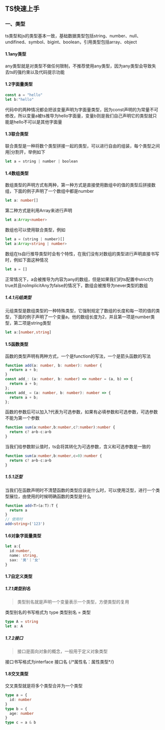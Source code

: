 ##  TS快速上手

### 一、类型

ts类型和js的类型基本一致，基础数据类型包括string、number、null、undifined、symbol、bigint、boolean，引用类型包括array、object

#### 1.1any类型

any类型就是对类型不做任何限制，不推荐使用any类型，因为any类型会导致失去ts的强约束以及代码提示功能

#### 1.2字面量类型

```ts
const a = "hello"
let b:"hello"
```

代码中的两种情况都会把该变量声明为字面量类型，因为const声明的为常量不可修改，所以变量a被ts推导为hello字面量，变量b则是我们自己声明它的类型就只能是hello不可以是其他字面量

#### 1.3联合类型

联合类型是一种将数个类型拼接一起的类型，可以进行自由的组装，每个类型之间用|分割开，举例如下

```ts
let a = string | number | boolean
```

#### 1.4数组类型

数组类型的声明方式有两种，第一种方式是直接使用数组中的值的类型后拼接数组，下面的例子声明了一个数组中都是number

```ts
let a: number[]
```

第二种方式是利用Array来进行声明

```ts
let a:Array<number>
```

数组也可以使用联合类型，例如

```ts
let a = (string | number)[]
let a:Array<string | number>
```

数组在ts自行推导类型时会有个特性，在我们没有对数组的类型进行声明直接书写时，例如下面这种情况

```ts
let a = []
```

正常情况下，a会被推导为内容为any的数组，但是如果我们的ts配置中strict为true并且noImplicitAny为false的情况下，数组会被推导为never类型的数组

##### 1.4.1元组类型

元组类型是数组类型的一种特殊类型，它强制规定了数组的长度和每一项的值的类型，下面的例子声明了一个变量a，他的数组长度为2，并且第一项是number类型，第二项是string类型

```ts
let a:[number,string]
```

#### 1.5函数类型

函数的类型声明有两种方式，一个是function的写法，一个是箭头函数的写法

```ts
function add(a: number, b: number): number {
  return a + b;
}
const add_: (a: number, b: number) => number = (a, b) => {
  return a + b;
};
const add_ = (a: number, b: number): number => {
  return a + b;
};
```

函数的参数后可以加入?代表为可选参数，如果有必填参数和可选参数，可选参数不能为第一个参数

```ts
function sum(a:number,b:number,c?:number):number {
  return c? a+b-c:a+b
}
```

当我们给参数默认值时，ts会将其转化为可选参数，含义和可选参数是一致的

```ts
function sum(a:number,b:number,c=0):number {
  return c? a+b-c:a+b
}
```

##### 1.5.1泛型

当我们在函数声明时不清楚函数的类型应该是什么时，可以使用泛型，进行一个类型展位，由使用的时候明确函数的类型是什么

```ts
function add<T>(a:T):T {
  return a
}
// 使用时
add<string>('123')
```

#### 1.6对象字面量类型

```ts
let a:{
  id:number,
  name: string,
  sax: '男'｜'女'
}
```

#### 1.7自定义类型

##### 1.7.1类型别名

> 类型别名就是声明一个变量表示一个类型，方便类型的复用

类型别名的书写格式为 type 类型别名 = 类型

```ts
type A = string
let a: A
```

##### 1.7.2接口

> 接口是面向对象的概念，一般用于定义对象类型

接口书写格式为interface 接口名 {/\*属性名：属性类型\*/}

#### 1.8交叉类型

交叉类型就是将多个类型合并为一个类型

```ts
type a = {
  id: number
}
type b = {
  age: number
}
type c = a & b
```


